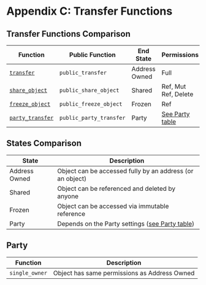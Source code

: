 # Appendix C: Transfer Functions

## Transfer Functions Comparison

| Function                  | Public Function         | End State     | Permissions               |
| ------------------------- | ----------------------- | ------------- | ------------------------- |
| [`transfer`][transfer]    | `public_transfer`       | Address Owned | Full                      |
| [`share_object`][share]   | `public_share_object`   | Shared        | Ref, Mut Ref, Delete      |
| [`freeze_object`][freeze] | `public_freeze_object`  | Frozen        | Ref                       |
| [`party_transfer`][party] | `public_party_transfer` | Party         | [See Party table](#party) |

## States Comparison

| State         | Description                                               |
| ------------- | --------------------------------------------------------- |
| Address Owned | Object can be accessed fully by an address (or an object) |
| Shared        | Object can be referenced and deleted by anyone            |
| Frozen        | Object can be accessed via immutable reference            |
| Party         | Depends on the Party settings ([see Party table](#party)) |

## Party

| Function       | Description                                  |
| -------------- | -------------------------------------------- |
| `single_owner` | Object has same permissions as Address Owned |

[transfer]: https://docs.sui.io/references/framework/sui_sui/transfer#sui_transfer_transfer
[share]: https://docs.sui.io/references/framework/sui_sui/transfer#sui_transfer_share_object
[freeze]: https://docs.sui.io/references/framework/sui_sui/transfer#sui_transfer_freeze_object
[party]: https://docs.sui.io/references/framework/sui_sui/transfer#sui_transfer_party_transfer
